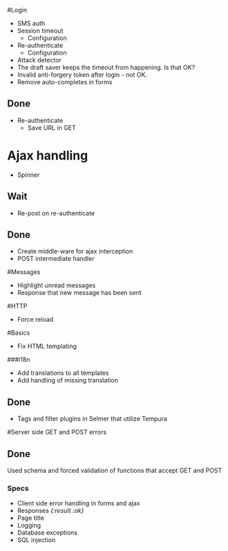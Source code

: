 #Login

 - SMS auth
 - Session timeout
    - Configuration
 - Re-authenticate
    - Configuration
 - Attack detector
 - The draft saver keeps the timeout from happening. Is that OK?
 - Invalid anti-forgery token after login - not OK.
 - Remove auto-completes in forms

## Done
 - Re-authenticate
    - Save URL in GET


# Ajax handling
- Spinner

## Wait
- Re-post on re-authenticate

## Done
- Create middle-ware for ajax interception
- POST intermediate handler

 
#Messages

- Highlight unread messages
- Response that new message has been sent
 
#HTTP

 - Force reload

#Basics
- Fix HTML templating

###i18n

- Add translations to all templates
- Add handling of missing translation
 
## Done

- Tags and filter plugins in Selmer that utilize Tempura


#Server side GET and POST errors

## Done
Used schema and forced validation of functions that accept GET and POST

### Specs
 
 - Client side error handling in forms and ajax
 - Responses _{:result :ok}_
 - Page title
 - Logging
 - Database exceptions
 - SQL injection
